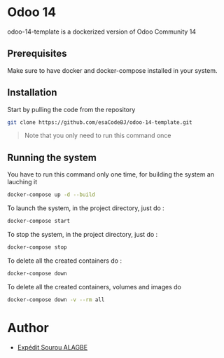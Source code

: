 Odoo 14
=========

odoo-14-template is a dockerized version of Odoo Community 14

## Prerequisites

Make sure to have docker and docker-compose installed in your system.

## Installation

Start by pulling the code from the repository

```bash
git clone https://github.com/esaCodeBJ/odoo-14-template.git
```

> Note that you only need to run this command once

## Running the system


You have to run this command only one time, for building the system an lauching it

```bash
docker-compose up -d --build
```


To launch the system, in the project directory, just do :

```bash
docker-compose start
```

To stop the system, in the project directory, just do :

```bash
docker-compose stop
```

To delete all the created containers do :

```bash
docker-compose down
```

To delete all the created containers, volumes and images do

```bash
docker-compose down -v --rm all
```

# Author

* [Expédit Sourou ALAGBE](https://github.com/esaCodeBJ)